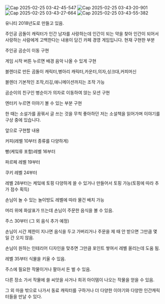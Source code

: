![Cap 2025-02-25 03-42-45-547](https://github.com/user-attachments/assets/14b9a1df-c811-4719-8f73-f5cb6c534143)
![Cap 2025-02-25 03-43-20-901](https://github.com/user-attachments/assets/16014e92-4bed-448d-913c-3a38f8e7279d)
![Cap 2025-02-25 03-43-27-664](https://github.com/user-attachments/assets/80069211-7936-43d6-afb4-a0137a711375)
![Cap 2025-02-25 03-43-55-382](https://github.com/user-attachments/assets/ed1b2ffe-c794-42dd-8d53-e241aff01fdc)


유니티 2018년도로 만들고 있음.

주인공 곰돌이 캐릭터가 인간 남자를 사랑하는데 인간이 되는 약을 찾아 인간이 되어서 사랑하는 사람에게 고백한다는 내용이 담긴 카페 경영 게임입니다.
현재 구현한 부분

주인공 곰순이 이동 구현

게임 시작 버튼 누르면 배경 음악 나올 수 있게 구현

블렌더로 만든 곰돌이 캐릭터,병아리 캐릭터,카운터,의자,싱크대,커피머신

블렌더 기본적인 조작,리깅,애니메이션까지는 조작 가능

곰순이의 친구인 병순이가 의자로 이동하여 앉는 모션 구현

엔터키 누르면 이야기 볼 수 있는 부분 구현

한 때는 소설가를 꿈꿔서 글 쓰는 것을 무척 좋아하던 저는 소설책을 읽어가며 이야기를 구상 중에 있습니다.

앞으로 구현할 내용

커피(레벨 10부터 종류를 다양하게)

빵(케잌류 포함)레벨 16부터

파르페 레벨 19부터

쿠키 레벨 24부터

레벨 28부터는 케잌에 토핑 다양하게 쓸 수 있거나 만들어서 토핑 가능(토핑에 따라 추가 점수 획득)

손님이 놀 수 있는 놀이방도 레벨에 따라 물건 배치 가능

머리 위에 화살표가 뜨는데 손님이 주문한 음식을 볼 수 있음.

주스 30부터 (그 외 음식 추가 예정)

손님이 시간 제한이 지나면 음식을 두고 가버리거나 주문을 제 때 안 받으면 그만큼 몇 일 간 오지 않음.

손님이 원하는 인테리어 디자인을 맞추면 그만큼 포인트 쌓여서 레벨 올리는데 도움 됨.

레벨 35부터 식물을 키울 수 있음.

주스에 필요한 작물이거나 팔아서 돈 벌 수 있음.

다른 장소 가서 작물에 쓸 씨앗을 사거나 희귀 아이템이 나오는 작물을 얻을 수 있음.

그 외 마을 밖으로 나가서 동료 캐릭터를 구하거나 더 다양한 이야기와 다양한 인간캐릭터들을 만날 수 있다.






